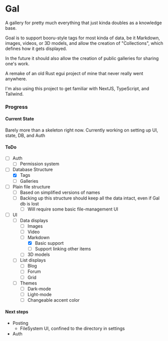 # Gal

A gallery for pretty much everything that just kinda doubles as a knowledge base.

Goal is to support booru-style tags for most kinda of data, be it Markdown, 
images, videos, or 3D models, and allow the creation of "Collections", which
defines how it gets displayed.

In the future it should also allow the creation of public galleries for sharing
one's work.

A remake of an old Rust egui project of mine that never really went anywhere.

I'm also using this project to get familiar with NextJS, TypeScript, and Tailwind.

### Progress

#### Current State

Barely more than a skeleton right now. 
Currently working on setting up UI, state, DB, and Auth

#### ToDo

- [ ] Auth
  - [ ] Permission system
- [ ] Database Structure
  - [x] Tags
  - [ ] Galleries
- [ ] Plain file structure
  - [ ] Based on simplified versions of names
  - [ ] Backing up this structure should keep all the data intact, even if Gal db is lost
    - [ ] Will require some basic file-management UI
- [ ] UI
  - [ ] Data displays
    - [ ] Images
    - [ ] Video
    - [ ] Markdown
      - [x] Basic support
      - [ ] Support linking other items
    - [ ] 3D models
  - [ ] List displays
    - [ ] Blog
    - [ ] Forum
    - [ ] Grid
  - [ ] Themes
    - [ ] Dark-mode
    - [ ] Light-mode
    - [ ] Changeable accent color

#### Next steps
- Posting
  - FileSystem UI, confined to the directory in settings
- Auth